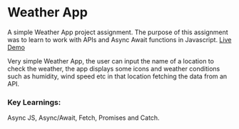 # Weather App

A simple Weather App project assignment. The purpose of this assignment was to learn to work with APIs and Async Await functions in Javascript.
[Live Demo](https://davidelucifora.github.io/weather-app/)

Very simple Weather App, the user can input the name of a location to check the weather, the app displays some icons and weather conditions such as humidity, wind speed etc in that location fetching the data from an API. 

### Key Learnings:

Async JS, Async/Await, Fetch, Promises and Catch.


